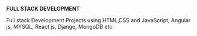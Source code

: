 **FULL STACK DEVELOPMENT**


Full stack Development Projects using HTML,CSS and JavaScript, Angular js, MYSQL, React js, Django, MongoDB etc.
